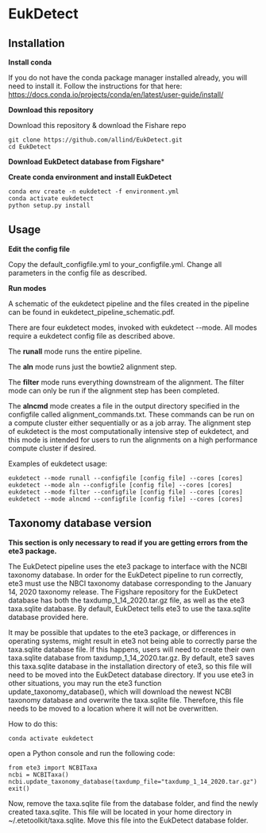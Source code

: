 # EukDetect

## Installation

**Install conda**

If you do not have the conda package manager installed already, you will need to install it. Follow the instructions for that here: https://docs.conda.io/projects/conda/en/latest/user-guide/install/

**Download this repository**

Download this repository & download the Fishare repo
```
git clone https://github.com/allind/EukDetect.git
cd EukDetect
```

**Download EukDetect database from Figshare***



**Create conda environment and install EukDetect**
```
conda env create -n eukdetect -f environment.yml
conda activate eukdetect
python setup.py install
```

## Usage

**Edit the config file**

Copy the default_configfile.yml to your_configfile.yml. Change all parameters in the config file as described.

**Run modes**

A schematic of the eukdetect pipeline and the files created in the pipeline can be found in eukdetect_pipeline_schematic.pdf.

There are four eukdetect modes, invoked with eukdetect --mode. All modes require a eukdetect config file as described above.

The **runall** mode runs the entire pipeline. 

The **aln** mode runs just the bowtie2 alignment step. 

The **filter** mode runs everything downstream of the alignment. The filter mode can only be run if the alignment step has been completed.

The **alncmd** mode  creates a file in the output directory specified in the configfile called alignment_commands.txt. These commands can be run on a compute cluster either sequentially or as a job array. The alignment step of eukdetect is the most computationally intensive step of eukdetect, and this mode is intended for users to run the alignments on a high performance compute cluster if desired.

Examples of eukdetect usage:

```
eukdetect --mode runall --configfile [config file] --cores [cores]
eukdetect --mode aln --configfile [config file] --cores [cores]
eukdetect --mode filter --configfile [config file] --cores [cores]
eukdetect --mode alncmd --configfile [config file] --cores [cores]
```

## Taxonomy database version

**This section is only necessary to read if you are getting errors from the ete3 package.**

The EukDetect pipeline uses the ete3 package to interface with the NCBI taxonomy database. In order for the EukDetect pipeline to run correctly, ete3 must use the NBCI taxonomy database corresponding to the January 14, 2020 taxonomy release. The Figshare repository for the EukDetect database has both the taxdump_1_14_2020.tar.gz file, as well as the ete3 taxa.sqlite database. By default, EukDetect tells ete3 to use the taxa.sqlite database provided here.

It may be possible that updates to the ete3 package, or differences in operating systems, might result in ete3 not being able to correctly parse the taxa.sqlite database file. If this happens, users will need to create their own taxa.sqlite database from taxdump_1_14_2020.tar.gz. By default, ete3 saves this taxa.sqlite database in the installation directory of ete3, so this file will need to be moved into the EukDetect database directory. If you use ete3 in other situations, you may run the ete3 function update_taxonomy_database(), which will download the newest NCBI taxonomy database and overwrite the taxa.sqlite file. Therefore, this file needs to be moved to a location where it will not be overwritten.

How to do this:

```
conda activate eukdetect
```

open a Python console and run the following code:

```
from ete3 import NCBITaxa
ncbi = NCBITaxa()
ncbi.update_taxonomy_database(taxdump_file="taxdump_1_14_2020.tar.gz")
exit()
```

Now, remove the taxa.sqlite file from the database folder, and find the newly created taxa.sqlite. This file will be located in your home directory in ~/.etetoolkit/taxa.sqlite. Move this file into the EukDetect database folder.
